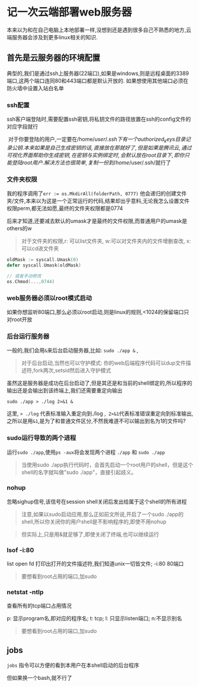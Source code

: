 # 记一次云端部署web服务器

本来以为和在自己电脑上本地部署一样,没想到还是遇到很多自己不熟悉的地方,云端服务器会涉及到更多linux相关的知识.

## 首先是云服务器的环境配置

典型的,我们是通过ssh上服务器(22端口),如果是windows,则是远程桌面的3389端口,这两个端口连同80和443端口都是默认开放的. 如果想使用其他端口必须在防火墙中设置入站白名单

### ssh配置

​	ssh客户端登陆时,需要配置ssh密钥,将私钥文件的路径放置在ssh的config文件的对应字段就行

​	对于你要登陆的用户,一定要在/home/$user/.ssh下有一个authorized_keys目录记录公钥. 本来如果是自己生成密钥的话,直接放在那就好了,但是如果是腾讯云,通过可视化界面帮助你生成密钥,在密钥与实例绑定时,会默认放在root目录下,即你只能登陆root用户. 解决方法也很简单,复制一份到/home/$user/.ssh/就行了

### 文件夹权限

我的程序调用了`err := os.MkdirAll(folderPath, 0777)` 他会递归的创建文件夹/文件,本来以为这是一个正常运行的代码,结果却出乎意料,无论我怎么设置文件权限perm,都无法如愿,最终的文件夹权限都是0774

后来才知道,还要减去默认的umask才是最终的文件权限,而普通用户的umask是others的w

> 对于文件夹的权限,r: 可以list文件夹, w:可以对文件夹内的文件增删查改, x:可以cd进文件夹

```go
oldMask := syscall.Umask(0)
defer syscall.Umask(oldMask)

// 或者手动修改
os.Chmod(...,0744)
```

### web服务器必须以root模式启动

如果你想监听80端口,那么必须以root启动,则是linux的规则,<1024的保留端口只对root开放

### 后台运行服务器

一般的,我们会用`&`来后台启动服务器,比如:  `sudo ./app &` ,

> 对于后台启动,当然也可以守护模式: 你的web后端程序代码可以dup文件描述符,fork两次,setsid然后进入守护模式

虽然这是服务器是成功在后台启动了,但是其还是和当前的shell绑定的,所以程序的输出还是会输出到该终端上,我们还需要重定向输出

`sudo ./app > ./log 2>&1 &`  

这里, `> ./log` 代表标准输入重定向到./log ,` 2>&1`代表标准错误重定向到标准输出,之所以是用`&1`,是为了和普通文件区分,不然我难道不可以输出到名为1的文件吗?

### sudo运行导致的两个进程

运行`sudo ./app`,使用`ps -aux`将会发现两个进程 `./app` 和 `sudo ./app`

>  当使用sudo ./app执行代码时，会首先启动一个root用户的shell，但是这个shell的名字就叫做"sudo ./app"，直接引起歧义。

### nohup

忽略sighup信号,该信号在session shell关闭后发出给属于这个shell的所有进程

> 注意,如果以sudo启动应用,那么正如前文所说,开启了一个sudo ./app的shell,所以你关闭你的用户shell是不影响程序的,即使不用nohup

> 但实际上,只是用&就足够了,即使关闭了终端,也可以继续运行

### lsof -i:80

list open fd 打印出打开的文件描述符,我们知道unix一切皆文件; -i:80 80端口

> 要想看到root占用的端口,加sudo

### netstat -ntlp

查看所有的tcp端口占用情况

p: 显示program名,即对应的程序名; t: tcp; l: 只显示listen端口; n:不显示别名

> 要想看到root占用的端口,加sudo

## jobs

`jobs` 指令可以方便的看到本用户在本shell启动的后台程序

但如果换一个bash,就不行了

